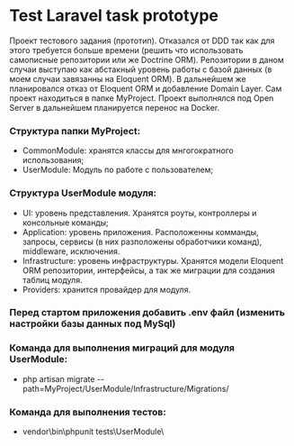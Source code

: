 # Test Laravel task prototype

Проект тестового задания (прототип). Отказался от DDD так как для этого
требуется больше времени (решить что использовать самописные 
репозитории или же Doctrine ORM). Репозитории в даном случаи выступаю
как абстакный уровень работы с базой данных (в моем случаи завязанны на
Eloquent ORM). В дальнейшем же планировался отказ от Eloquent ORM и добавление 
Domain Layer. Сам проект находиться в папке MyProject.
Проект выполнялся под Open Server в дальнейшем планируется перенос на Docker.

### Структура папки MyProject:

- CommonModule: хранятся классы для мнгогократного использования;
- UserModule: Модуль по работе с пользователем;

### Структура UserModule модуля:
- UI: уровень представления. Хранятся роуты, контроллеры и консольные команды;
- Application: уровень приложения. Расположенны комманды, запросы, сервисы
 (в них разположены обработчики команд), middleware, исключения.
- Infrastructure: уровень инфраструктуры. Хранятся модели Eloquent ORM
 репозитории, интерфейсы, а так же миграции для создания таблиц модуля.
- Providers: хранится провайдер для модуля. 

### Перед стартом приложения добавить .env файл (изменить настройки базы данных под MySql)

### Команда для выполнения миграций для модуля UserModule:
- php artisan migrate --path=MyProject/UserModule/Infrastructure/Migrations/

### Команда для выполнения тестов:
- vendor\bin\phpunit tests\UserModule\




